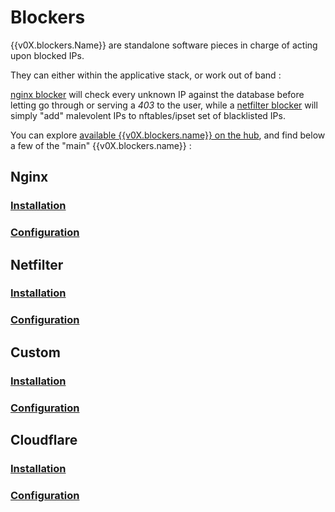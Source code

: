 # Blockers


{{v0X.blockers.Name}} are standalone software pieces in charge of acting upon blocked IPs.

They can either within the applicative stack, or work out of band :

[nginx blocker](https://github.com/crowdsecurity/cs-nginx-blocker) will check every unknown IP against the database before letting go through or serving a *403* to the user, while a [netfilter blocker](https://github.com/crowdsecurity/cs-netfilter-blocker) will simply "add" malevolent IPs to nftables/ipset set of blacklisted IPs.


You can explore [available {{v0X.blockers.name}} on the hub]({{v0X.hub.plugins_url}}), and find below a few of the "main" {{v0X.blockers.name}} :




## Nginx

### [Installation](https://github.com/crowdsecurity/cs-nginx-blocker#installation)

### [Configuration](https://github.com/crowdsecurity/cs-nginx-blocker#configuration)

## Netfilter

### [Installation](https://github.com/crowdsecurity/cs-netfilter-blocker#installation)

### [Configuration](https://github.com/crowdsecurity/cs-netfilter-blocker#configuration)

## Custom

### [Installation](https://github.com/crowdsecurity/cs-custom-blocker#installation)

### [Configuration](https://github.com/crowdsecurity/cs-custom-blocker#configuration)

## Cloudflare

### [Installation](https://github.com/crowdsecurity/cs-cloudflare-blocker#installation)

### [Configuration](https://github.com/crowdsecurity/cs-cloudflare-blocker#configuration)

